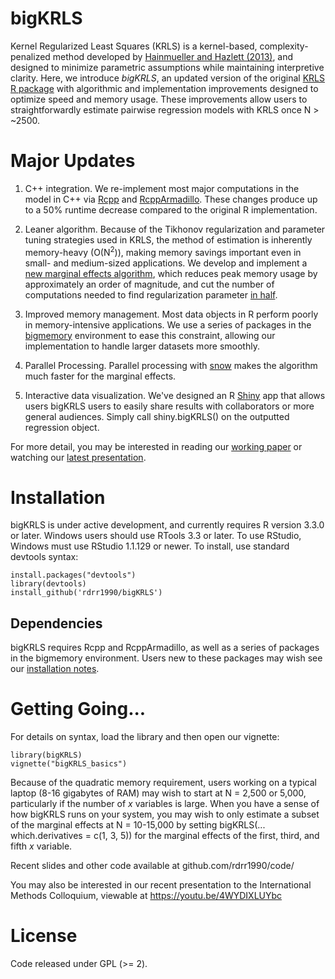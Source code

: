 # bigKRLS
Kernel Regularized Least Squares (KRLS) is a kernel-based, complexity-penalized method developed by [Hainmueller and Hazlett (2013)](http://pan.oxfordjournals.org/content/22/2/143), and designed to minimize parametric assumptions while maintaining interpretive clarity. Here, we introduce *bigKRLS*, an updated version of the original [KRLS R package](https://cran.r-project.org/web/packages/KRLS/index.html) with algorithmic and implementation improvements designed to optimize speed and memory usage. These improvements allow users to straightforwardly estimate pairwise regression models with KRLS once N > ~2500. 

# Major Updates

1. C++ integration. We re-implement most major computations in the model in C++ via [Rcpp](https://cran.r-project.org/web/packages/Rcpp/index.html) and [RcppArmadillo](https://cran.r-project.org/web/packages/RcppArmadillo/index.html). These changes produce up to a 50% runtime decrease compared to the original R implementation.

2. Leaner algorithm. Because of the Tikhonov regularization and parameter tuning strategies used in KRLS, the method of estimation is inherently memory-heavy (O(N<sup>2</sup>)), making memory savings important even in small- and medium-sized applications. We develop and implement a [new marginal effects algorithm](https://github.com/rdrr1990/code/blob/master/mohanty_shaffer_IMC.pdf), which reduces peak memory usage by approximately an order of magnitude, and cut the number of computations needed to find regularization parameter [in half](https://github.com/rdrr1990/code/blob/master/solveforc.pdf).

3. Improved memory management. Most data objects in R perform poorly in memory-intensive applications. We use a series of packages in the [bigmemory](https://cran.r-project.org/web/packages/bigmemory/index.html) environment to ease this constraint, allowing our implementation to handle larger datasets more smoothly.

4. Parallel Processing. Parallel processing with [snow](https://cran.r-project.org/web/packages/snow/index.html) makes the algorithm much faster for the marginal effects.

5. Interactive data visualization. We've designed an R [Shiny](shiny.rstudio.com) app that allows users bigKRLS users to easily share results with collaborators or more general audiences. Simply call shiny.bigKRLS() on the outputted regression object. 

For more detail, you may be interested in reading our [working paper](https://people.stanford.edu/pmohanty/sites/default/files/mohanty_shaffer_bigkrls_paper.pdf) or watching our [latest presentation](https://www.youtube.com/watch?v=4WYDIXLUYbc).

# Installation
bigKRLS is under active development, and currently requires R version 3.3.0 or later. Windows users should use RTools 3.3 or later. To use RStudio, Windows must use RStudio 1.1.129 or newer. To install, use standard devtools syntax:

```
install.packages("devtools")
library(devtools)
install_github('rdrr1990/bigKRLS')
```

## Dependencies
bigKRLS requires Rcpp and RcppArmadillo, as well as a series of packages in the bigmemory environment. Users new to these packages may wish see our [installation notes](https://github.com/rdrr1990/code/blob/master/bigKRLS_installation.md).

# Getting Going...
For details on syntax, load the library and then open our vignette:
```
library(bigKRLS)
vignette("bigKRLS_basics")
```
Because of the quadratic memory requirement, users working on a typical laptop (8-16 gigabytes of RAM) may wish to start at N = 2,500 or 5,000, particularly if the number of *x* variables is large. When you have a sense of how bigKRLS runs on your system, you may wish to only estimate a subset of the marginal effects at N = 10-15,000 by setting bigKRLS(... which.derivatives = c(1, 3, 5)) for the marginal effects of the first, third, and fifth *x* variable. 

Recent slides and other code available at github.com/rdrr1990/code/

You may also be interested in our recent presentation to the International Methods Colloquium, viewable at https://youtu.be/4WYDIXLUYbc

# License 
Code released under GPL (>= 2).
